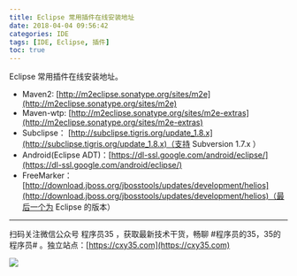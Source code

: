 ```yaml
---
title: Eclipse 常用插件在线安装地址
date: 2018-04-04 09:56:42
categories: IDE
tags: [IDE, Eclipse, 插件]
toc: true
---
```

Eclipse 常用插件在线安装地址。
<!-- more -->

- Maven2: [http://m2eclipse.sonatype.org/sites/m2e](http://m2eclipse.sonatype.org/sites/m2e)
- Maven-wtp: [http://m2eclipse.sonatype.org/sites/m2e-extras](http://m2eclipse.sonatype.org/sites/m2e-extras)
- Subclipse： [http://subclipse.tigris.org/update_1.8.x](http://subclipse.tigris.org/update_1.8.x)（支持 Subversion 1.7.x ）
- Android(Eclipse ADT)：[https://dl-ssl.google.com/android/eclipse/](https://dl-ssl.google.com/android/eclipse/)  
- FreeMarker：[http://download.jboss.org/jbosstools/updates/development/helios](http://download.jboss.org/jbosstools/updates/development/helios)（最后一个为 Eclipse 的版本）




---

扫码关注微信公众号 程序员35 ，获取最新技术干货，畅聊 #程序员的35，35的程序员# 。独立站点：[https://cxy35.com](https://cxy35.com)

![](https://oscimg.oschina.net/oscnet/up-285838b9c516db5bb1ba760f292f2346078.JPEG)